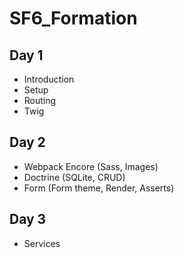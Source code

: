 # SF6_Formation

## Day 1
- Introduction
- Setup
- Routing
- Twig

## Day 2
- Webpack Encore (Sass, Images)
- Doctrine (SQLite, CRUD)
- Form (Form theme, Render, Asserts)

## Day 3
- Services